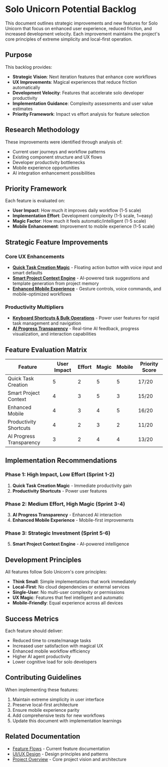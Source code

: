 # Solo Unicorn Potential Backlog

This document outlines strategic improvements and new features for Solo Unicorn that focus on enhanced user experience, reduced friction, and increased development velocity. Each improvement maintains the project's core principles of extreme simplicity and local-first operation.

## Purpose

This backlog provides:
- **Strategic Vision**: Next iteration features that enhance core workflows
- **UX Improvements**: Magical experiences that reduce friction automatically  
- **Development Velocity**: Features that accelerate solo developer productivity
- **Implementation Guidance**: Complexity assessments and user value estimates
- **Priority Framework**: Impact vs effort analysis for feature selection

## Research Methodology

These improvements were identified through analysis of:
- Current user journeys and workflow patterns
- Existing component structure and UX flows  
- Developer productivity bottlenecks
- Mobile experience opportunities
- AI integration enhancement possibilities

## Priority Framework

Each feature is evaluated on:
- **User Impact**: How much it improves daily workflow (1-5 scale)
- **Implementation Effort**: Development complexity (1-5 scale, 1=easy)
- **Magic Factor**: How much it feels automatic/intelligent (1-5 scale)
- **Mobile Enhancement**: Improvement to mobile experience (1-5 scale)

## Strategic Feature Improvements

### Core UX Enhancements
- [**Quick Task Creation Magic**](./quick-task-creation.md) - Floating action button with voice input and smart defaults
- [**Smart Project Context Engine**](./smart-project-context.md) - AI-powered task suggestions and template generation from project memory
- [**Enhanced Mobile Experience**](./enhanced-mobile-experience.md) - Gesture controls, voice commands, and mobile-optimized workflows

### Productivity Multipliers  
- [**Keyboard Shortcuts & Bulk Operations**](./productivity-shortcuts.md) - Power user features for rapid task management and navigation
- [**AI Progress Transparency**](./ai-progress-transparency.md) - Real-time AI feedback, progress visualization, and interaction capabilities

## Feature Evaluation Matrix

| Feature | User Impact | Effort | Magic | Mobile | Priority Score |
|---------|-------------|--------|-------|--------|----------------|
| Quick Task Creation | 5 | 2 | 5 | 5 | 17/20 |
| Smart Project Context | 4 | 3 | 5 | 3 | 15/20 |
| Enhanced Mobile | 4 | 3 | 4 | 5 | 16/20 |
| Productivity Shortcuts | 4 | 2 | 3 | 2 | 11/20 |
| AI Progress Transparency | 3 | 2 | 4 | 4 | 13/20 |

## Implementation Recommendations

### Phase 1: High Impact, Low Effort (Sprint 1-2)
1. **Quick Task Creation Magic** - Immediate productivity gain
2. **Productivity Shortcuts** - Power user features

### Phase 2: Medium Effort, High Magic (Sprint 3-4)  
3. **AI Progress Transparency** - Enhanced AI interaction
4. **Enhanced Mobile Experience** - Mobile-first improvements

### Phase 3: Strategic Investment (Sprint 5-6)
5. **Smart Project Context Engine** - AI-powered intelligence

## Development Principles

All features follow Solo Unicorn's core principles:
- **Think Small**: Simple implementations that work immediately
- **Local-First**: No cloud dependencies or external services
- **Single-User**: No multi-user complexity or permissions
- **UX Magic**: Features that feel intelligent and automatic
- **Mobile-Friendly**: Equal experience across all devices

## Success Metrics

Each feature should deliver:
- Reduced time to create/manage tasks
- Increased user satisfaction with magical UX
- Enhanced mobile workflow efficiency  
- Higher AI agent productivity
- Lower cognitive load for solo developers

## Contributing Guidelines

When implementing these features:
1. Maintain extreme simplicity in user interface
2. Preserve local-first architecture
3. Ensure mobile experience parity
4. Add comprehensive tests for new workflows
5. Update this document with implementation learnings

## Related Documentation

- [Feature Flows](../feature-flows/_index.md) - Current feature documentation
- [UI/UX Design](../uiux-design.md) - Design principles and patterns
- [Project Overview](../overview.md) - Core project vision and architecture